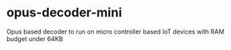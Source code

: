 # opus-decoder-mini
Opus based decoder to run on micro controller based IoT devices with RAM budget under 64KB
